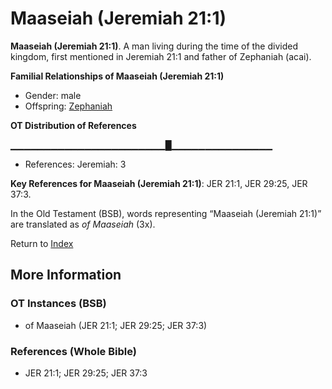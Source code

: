 # Maaseiah (Jeremiah 21:1)
**Maaseiah (Jeremiah 21:1)**. 
A man living during the time of the divided kingdom, first mentioned in Jeremiah 21:1 and father of Zephaniah (acai). 




**Familial Relationships of Maaseiah (Jeremiah 21:1)**


* Gender: male
* Offspring: [Zephaniah](Zephaniah.2.md)


**OT Distribution of References**

▁▁▁▁▁▁▁▁▁▁▁▁▁▁▁▁▁▁▁▁▁▁▁█▁▁▁▁▁▁▁▁▁▁▁▁▁▁▁
* References: Jeremiah: 3



**Key References for Maaseiah (Jeremiah 21:1)**: 
JER 21:1, JER 29:25, JER 37:3. 


In the Old Testament (BSB), words representing “Maaseiah (Jeremiah 21:1)” are translated as 
*of Maaseiah* (3x). 




Return to [Index](00-Index.md)

## More Information

### OT Instances (BSB)

* of Maaseiah (JER 21:1; JER 29:25; JER 37:3)



### References (Whole Bible)

* JER 21:1; JER 29:25; JER 37:3



